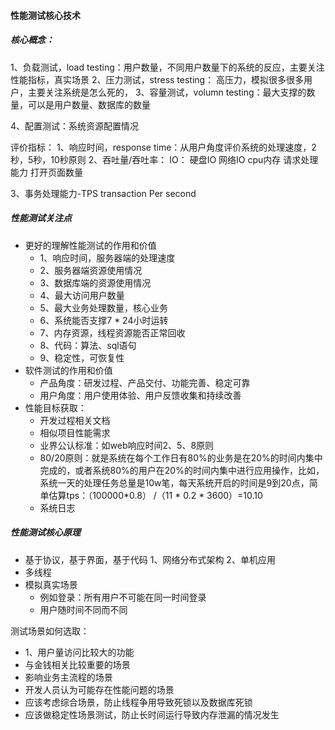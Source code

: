 #### 性能测试核心技术
##### 核心概念：
1、负载测试，load testing：用户数量，不同用户数量下的系统的反应，主要关注性能指标，真实场景
2、压力测试，stress testing： 高压力，模拟很多很多用户，主要关注系统是怎么死的，
3、容量测试，volumn testing：最大支撑的数量，可以是用户数量、数据库的数量

4、配置测试：系统资源配置情况

评价指标：
1、响应时间，response time：从用户角度评价系统的处理速度，2秒，5秒，10秒原则
2、吞吐量/吞吐率：
IO：
硬盘IO
网络IO
cpu内存
请求处理能力
打开页面数量

3、事务处理能力-TPS transaction Per second


##### 性能测试关注点
+ 更好的理解性能测试的作用和价值
	+ 1、响应时间，服务器端的处理速度
	+ 2、服务器端资源使用情况
	+ 3、数据库端的资源使用情况
	+ 4、最大访问用户数量
	+ 5、最大业务处理数量，核心业务
	+ 6、系统能否支撑7 * 24小时运转
	+ 7、内存资源，线程资源能否正常回收
	+ 8、代码：算法、sql语句
	+ 9、稳定性，可恢复性
+ 软件测试的作用和价值
	+ 产品角度：研发过程、产品交付、功能完善、稳定可靠
	+ 用户角度：用户使用体验、用户反馈收集和持续改善
+ 性能目标获取：
  + 开发过程相关文档
  + 相似项目性能需求
  + 业界公认标准：如web响应时间2、5、8原则
  + 80/20原则：就是系统在每个工作日有80%的业务是在20%的时间内集中完成的，或者系统80%的用户在20%的时间内集中进行应用操作，比如，系统一天的处理任务总量是10w笔，每天系统开启的时间是9到20点，简单估算tps：（100000*0.8） /（11 * 0.2 * 3600）=10.10
  + 系统日志

##### 性能测试核心原理
+ 基于协议，基于界面，基于代码
	1、网络分布式架构
	2、单机应用  
+ 多线程
+ 模拟真实场景
  + 例如登录：所有用户不可能在同一时间登录
  + 用户随时间不同而不同

测试场景如何选取：

+ 1、用户量访问比较大的功能
+ 与金钱相关比较重要的场景
+ 影响业务主流程的场景
+ 开发人员认为可能存在性能问题的场景
+ 应该考虑综合场景，防止线程争用导致死锁以及数据库死锁
+ 应该做稳定性场景测试，防止长时间运行导致内存泄漏的情况发生